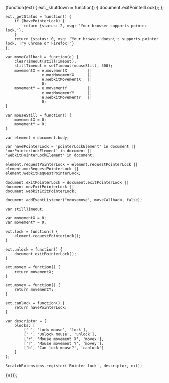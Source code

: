 
(function(ext) {
    ext._shutdown = function() {
        document.exitPointerLock();
    };

    ext._getStatus = function() {
        if (havePointerLock) {
            return {status: 2, msg: 'Your browser supports pointer lock.'};
        }
        return {status: 0, msg: 'Your browser doesn\'t supports pointer lock. Try Chrome or Firefox!'}
    };

    var moveCallback = function(e) {
        clearTimeout(stillTimeout);
        stillTimeout = setTimeout(mouseStill, 300);
        movementX = e.movementX         ||
                    e.mozMovementX      ||
                    e.webkitMovementX   ||
                    0;
        movementY = e.movementY         ||
                    e.mozMovementY      ||
                    e.webkitMovementY   ||
                    0;
    }

    var mouseStill = function() {
        movementX = 0;
        movementY = 0;
    }

    var element = document.body;

    var havePointerLock = 'pointerLockElement' in document ||
    'mozPointerLockElement' in document ||
    'webkitPointerLockElement' in document;

    element.requestPointerLock = element.requestPointerLock ||
    element.mozRequestPointerLock ||
    element.webkitRequestPointerLock;

    document.exitPointerLock = document.exitPointerLock ||
    document.mozExitPointerLock ||
    document.webkitExitPointerLock;

    document.addEventListener("mousemove", moveCallback, false);

    var stillTimeout;

    var movementX = 0;
    var movementY = 0;

    ext.lock = function() {
        element.requestPointerLock();
    }

    ext.unlock = function() {
        document.exitPointerLock();
    }

    ext.movex = function() {
        return movementX;
    }

    ext.movey = function() {
        return movementY;
    }

    ext.canlock = function() {
        return havePointerLock;
    }

    var descriptor = {
        blocks: [
            [' ', 'Lock mouse', 'lock'],
            [' ', 'Unlock mouse', 'unlock'],
            ['r', 'Mouse movement X', 'movex'],
            ['r', 'Mouse movement Y', 'movey'],
            ['b', 'Can lock mouse?', 'canlock']
        ]
    };

    ScratchExtensions.register('Pointer lock', descriptor, ext);
})({});
